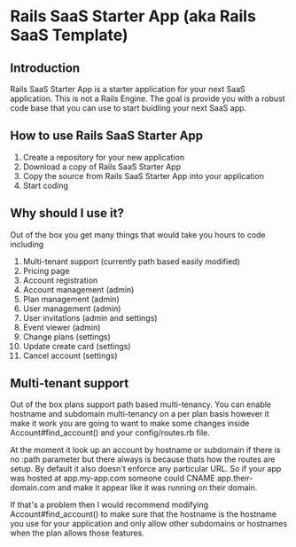 # Rails SaaS Starter App (aka Rails SaaS Template)

## Introduction
Rails SaaS Starter App is a starter application for your next SaaS application.
This is not a Rails Engine. The goal is provide you with a robust code base
that you can use to start buidling your next SaaS app.

## How to use Rails SaaS Starter App
1. Create a repository for your new application
1. Download a copy of Rails SaaS Starter App
1. Copy the source from Rails SaaS Starter App into your application
1. Start coding

## Why should I use it?
Out of the box you get many things that would take you hours to code including
1. Multi-tenant support (currently path based easily modified)
1. Pricing page
1. Account registration
1. Account management (admin)
1. Plan management (admin)
1. User management (admin)
1. User invitations (admin and settings)
1. Event viewer (admin)
1. Change plans (settings)
1. Update create card (settings)
1. Cancel account (settings)

## Multi-tenant support
Out of the box plans support path based multi-tenancy. You can enable hostname
and subdomain multi-tenancy on a per plan basis however it make it work you
are going to want to make some changes inside Account#find_account() and your
config/routes.rb file.

At the moment it look up an account by hostname or subdomain if there is no
:path parameter but there always is because thats how the routes are setup.
By default it also doesn't enforce any particular URL. So if your app was
hosted at app.my-app.com someone could CNAME app.their-domain.com and make
it appear like it was running on their domain.

If that's a problem then I would recommend modifying Account#find_account() to
make sure that the hostname is the hostname you use for your application and
only allow other subdomains or hostnames when the plan allows those features.